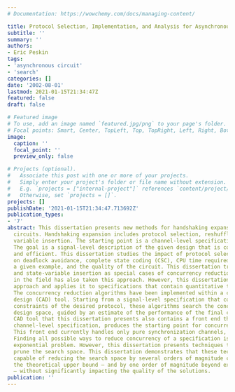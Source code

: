 ```yaml
---
# Documentation: https://wowchemy.com/docs/managing-content/

title: Protocol Selection, Implementation, and Analysis for Asynchronous Circuits
subtitle: ''
summary: ''
authors:
- Eric Peskin
tags:
- 'asynchronous circuit'
- 'search'
categories: []
date: '2002-08-01'
lastmod: 2021-01-15T21:34:47Z
featured: false
draft: false

# Featured image
# To use, add an image named `featured.jpg/png` to your page's folder.
# Focal points: Smart, Center, TopLeft, Top, TopRight, Left, Right, BottomLeft, Bottom, BottomRight.
image:
  caption: ''
  focal_point: ''
  preview_only: false

# Projects (optional).
#   Associate this post with one or more of your projects.
#   Simply enter your project's folder or file name without extension.
#   E.g. `projects = ["internal-project"]` references `content/project/deep-learning/index.md`.
#   Otherwise, set `projects = []`.
projects: []
publishDate: '2021-01-15T21:34:47.713692Z'
publication_types:
- '7'
abstract: This dissertation presents new methods for handshaking expansion of asynchronous
  circuits. Handshaking expansion includes protocol selection, reshuffling, and state
  variable insertion. The starting point is a channel-level specification of a design.
  The goal is a signal-level description of the given design that is correct, synthesizable,
  and efficient. This dissertation studies the impact of protocol selection and implementation
  on deadlock avoidance, complete state coding (CSC), CPU time required to compile
  a given example, and the quality of the circuit. This dissertation treats reshuffling
  and state-variable insertion as special cases of concurrency reduction. Prior work
  in the field has also taken this approach. However, this dissertation extends this
  approach and applies it to specifications that contain quantitative timing assumptions.
  The concurrency reduction algorithms have been implemented within a computer aided
  design (CAD) tool. Starting from a signal-level specification that contains the
  constraints of the desired protocol, these algorithms search the concurrency reduction
  design space, guided by an estimate of the performance of the final circuit. The
  CAD tool that this dissertation presents also contains a front end that, given a
  channel-level specification, produces the starting point for concurrency-reduction.
  This front end currently handles only pure synchronization channels, using one protocol.
  Finding all possible ways to reduce concurrency of a specification is a fundamentally
  exponential problem. However, this dissertation presents techniques to dramatically
  prune the search space. This dissertation demonstrates that these techniques are
  capable of reducing the search space by several orders of magnitude compared to
  the theoretical upper bound – and by one order of magnitude beyond existing techniques
  – without significantly impacting the quality of the solutions.
publication: ''
---
```

